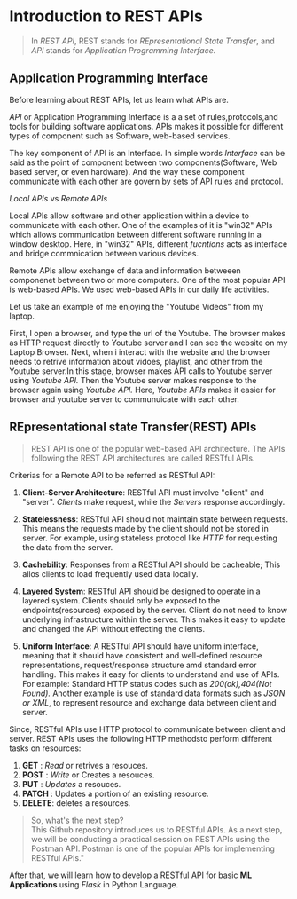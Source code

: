 # **Introduction to REST APIs**

>In *REST API*, REST stands for *REpresentational State Transfer*, and *API* stands for *Application Programming Interface.*

## Application Programming Interface

Before learning about REST APIs, let us learn what APIs are.

*API* or Application Programming Interface is a a set of rules,protocols,and tools for building software applications. APIs makes it possible for different types of component such as Software, web-based services. 

The key component of API is an Interface. In simple words *Interface* can be said as the point of component between two components(Software, Web based server, or even hardware). And the way these component communicate with each other are govern by sets of API rules and protocol. 


*Local APIs* vs *Remote APIs*

Local APIs allow software and other application within a device to communicate with each other. One of the examples of it is "win32" APIs which allows communication between different software running in a window desktop. Here, in "win32" APIs, different *fucntions* acts as interface and bridge commnication between various devices. 

Remote APIs allow exchange of data and information betweeen componenet between two or more computers. One of the most popular API is web-based APIs. We used web-based APIs in our daily life activities. 

Let us take an example of me enjoying the "Youtube Videos" from my laptop. 

First, I open a browser, and type the url of the Youtube. The browser makes as HTTP request directly to Youtube server and I can see the website on my Laptop Browser.  Next, when i interact with the website and the browser needs to retrive information about vidoes, playlist, and other from the Youtube server.In this stage, browser makes API calls to Youtube server using *Youtube API.* Then the Youtube server makes response to the browser again using *Youtube API.* Here, *Youtube APIs* makes it easier for browser and youtube server to communuicate with each other. 


## REpresentational state Transfer(REST) APIs 

> REST API is one of the popular web-based API architecture. The APIs following the REST API architectures are  called RESTful APIs. 

Criterias for a Remote API to be referred as RESTful API:

1. **Client-Server Architecture**:  RESTful API must involve "client" and "server". *Clients* make request, while the *Servers* response accordingly. 

2. **Statelessness**: RESTful API should not maintain state between requests.  This means the requests made by the client should not be stored in server. For example, using stateless protocol like *HTTP* for requesting the data from the server. 

3. **Cachebility**: Responses from a RESTful API should be cacheable; This allos clients to load frequently used data locally.

4. **Layered System**: RESTful API should be designed to operate in a layered system. Clients should only be exposed to the endpoints(resources) exposed by the server. Client do not need to know underlying infrastructure within the server. This makes it  easy to update and changed the API without effecting the clients. 

5. **Uniform Interface**: A RESTful API should have uniform interface, meaning that it should have consistent and well-defined resource representations, request/response structure amd standard error handling. This makes it easy for clients to understand and use of APIs. For example: Standard HTTP status codes such as *200(ok),404(Not Found).*  Another example is use of standard data formats such as *JSON or XML*, to represent resource and exchange data between client and server. 

 
 Since, RESTful APIs use HTTP protocol to communicate between client and server. REST APIs uses the following HTTP methodsto perform different tasks on resources: 

 1. **GET** : *Read* or retrives a resouces.
 2. **POST** : *Write* or Creates a resouces.
 3. **PUT** : *Updates* a resouces.
 4. **PATCH** : Updates a portion of an existing resource.
 5. **DELETE**: deletes a resources. 




> So, what's the next step? <br>
This Github repository introduces us to RESTful APIs. As a next step, we will be conducting a practical session on REST APIs using the Postman API. Postman is one of the popular APIs for implementing RESTful APIs."

After that, we will learn how to develop a RESTful API for basic **ML Applications** using *Flask* in Python Language.